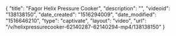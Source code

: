 {
    "title": "Fagor Helix Pressure Cooker",
    "description": "",
    "videoid": "138138150",
    "date_created": "1516294009",
    "date_modified": "1516646210",
    "type": "captivate",
    "layout": "video",
    "url": "\/v\/helixpressurecooker-62140287-62140294-mp4\/138138150"
}